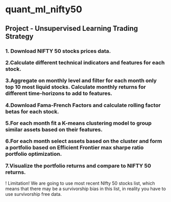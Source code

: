 # quant_ml_nifty50
<strong><h2>Project  - Unsupervised Learning Trading Strategy </h2></strong>
<h3>
﻿1. Download NIFTY 50 stocks prices data.
 <p></p>
   
2.Calculate different technical indicators and features for each stock.

3.Aggregate on monthly level and filter for each month only top 10 most liquid stocks. Calculate monthly returns for different time-horizons to add to features.

4.Download Fama-French Factors and calculate rolling factor betas for each stock.

5.For each month fit a K-means clustering model to group similar assets based on their features.

6.For each month select assets based on the cluster and form a portfolio based on Efficient Frontier max sharpe ratio portfolio optimization.

7.Visualize the portfolio returns and compare to NIFTY 50 returns.
</h3>


! Limitation! We are going to use most recent  NIfty 50 stocks list, which means that there may
be a survivorship bias in this list, in reality you have to use survivorship free data.

